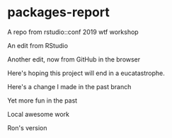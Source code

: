 # packages-report
A repo from rstudio::conf 2019 wtf workshop

An edit from RStudio

Another edit, now from GitHub in the browser

Here's hoping this project will end in a eucatastrophe.

Here's a change I made in the past branch

Yet more fun in the past

Local awesome work

Ron's version